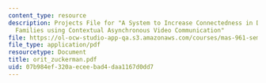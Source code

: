 ```yaml
---
content_type: resource
description: Projects File for "A System to Increase Connectedness in Distributed
  Families using Contextual Asynchronous Video Communication"
file: https://ol-ocw-studio-app-qa.s3.amazonaws.com/courses/mas-961-seminar-on-deep-engagement-fall-2004/07b984ef320aeceebad4daa1167d0dd7_orit_zuckerman.pdf
file_type: application/pdf
resourcetype: Document
title: orit_zuckerman.pdf
uid: 07b984ef-320a-ecee-bad4-daa1167d0dd7
---
```

